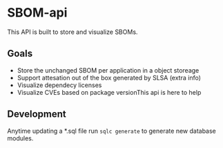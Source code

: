 # SBOM-api

This API is built to store and visualize SBOMs.

## Goals

- Store the unchanged SBOM per application in a object storeage
- Support attesation out of the box generated by SLSA (extra info)
- Visualize dependecy licenses
- Visualize CVEs based on package versionThis api is here to help

## Development

Anytime updating a *.sql file run `sqlc generate` to generate new database modules.
